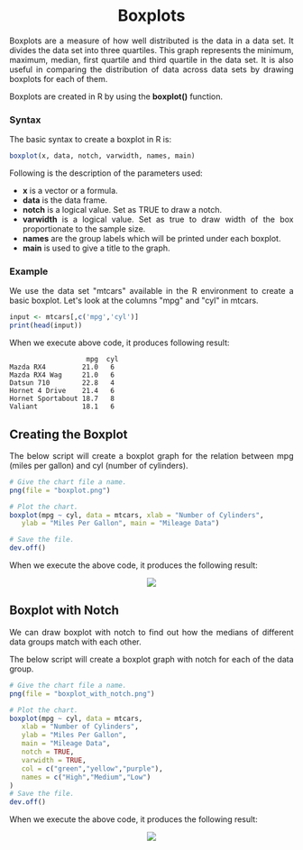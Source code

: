 <div align='justify'>

# <div align='center'>Boxplots</div>

Boxplots are a measure of how well distributed is the data in a data set. It divides the data set into three quartiles. This graph represents the minimum, maximum, median, first quartile and third quartile in the data set. It is also useful in comparing the distribution of data across data sets by drawing boxplots for each of them.

Boxplots are created in R by using the **boxplot()** function.

### Syntax

The basic syntax to create a boxplot in R is:

```r
boxplot(x, data, notch, varwidth, names, main)
```

Following is the description of the parameters used:

- **x** is a vector or a formula.
- **data** is the data frame.
- **notch** is a logical value. Set as TRUE to draw a notch.
- **varwidth** is a logical value. Set as true to draw width of the box proportionate to the sample size.
- **names** are the group labels which will be printed under each boxplot.
- **main** is used to give a title to the graph.

### Example

We use the data set "mtcars" available in the R environment to create a basic boxplot. Let's look at the columns "mpg" and "cyl" in mtcars.

```r
input <- mtcars[,c('mpg','cyl')]
print(head(input))
```

When we execute above code, it produces following result:

```
                   mpg  cyl
Mazda RX4         21.0   6
Mazda RX4 Wag     21.0   6
Datsun 710        22.8   4
Hornet 4 Drive    21.4   6
Hornet Sportabout 18.7   8
Valiant           18.1   6
```

## Creating the Boxplot

The below script will create a boxplot graph for the relation between mpg (miles per gallon) and cyl (number of cylinders).

```r
# Give the chart file a name.
png(file = "boxplot.png")

# Plot the chart.
boxplot(mpg ~ cyl, data = mtcars, xlab = "Number of Cylinders",
   ylab = "Miles Per Gallon", main = "Mileage Data")

# Save the file.
dev.off()
```

When we execute the above code, it produces the following result:

<div align='center'>
  <img src='https://www.tutorialspoint.com/r/images/boxplot.png'>
</div>

## Boxplot with Notch

We can draw boxplot with notch to find out how the medians of different data groups match with each other.

The below script will create a boxplot graph with notch for each of the data group.

```r
# Give the chart file a name.
png(file = "boxplot_with_notch.png")

# Plot the chart.
boxplot(mpg ~ cyl, data = mtcars, 
   xlab = "Number of Cylinders",
   ylab = "Miles Per Gallon", 
   main = "Mileage Data",
   notch = TRUE, 
   varwidth = TRUE, 
   col = c("green","yellow","purple"),
   names = c("High","Medium","Low")
)
# Save the file.
dev.off()
```

When we execute the above code, it produces the following result:

<div align='center'>
  <img src='https://www.tutorialspoint.com/r/images/boxplot_with_notch.png'>
</div>

</div>
